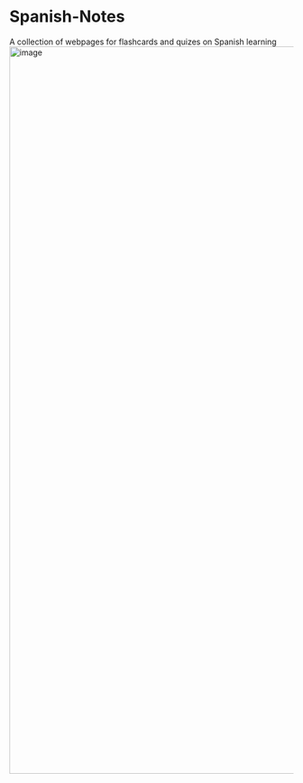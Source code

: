 # Spanish-Notes
A collection of webpages for flashcards and quizes on Spanish learning
<img width="1240" height="1287" alt="image" src="https://github.com/user-attachments/assets/ecff55cf-14b9-4b21-acfa-1b47570ed037" />
